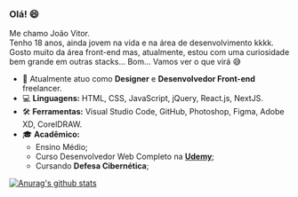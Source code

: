 <h3> Olá! 😄 </h3>
Me chamo João Vitor.<br>
Tenho 18 anos, ainda jovem na vida e na área de desenvolvimento kkkk. Gosto muito da área front-end mas, atualmente, estou com uma curiosidade bem grande em outras stacks... Bom... Vamos ver o que virá 😅

- 💼 Atualmente atuo como **Designer** e **Desenvolvedor Front-end** freelancer.
- 💻 **Linguagens:** HTML, CSS, JavaScript, jQuery, React.js, NextJS.
- 🛠️ **Ferramentas:** Visual Studio Code, GitHub, Photoshop, Figma, Adobe XD, CorelDRAW.
- 🎓 **Acadêmico:** 
	- Ensino Médio;
	- Curso Desenvolvedor Web Completo na **[Udemy](https://www.udemy.com/course/curso-desenvolvedor-web-completo/)**;
	- Cursando **Defesa Cibernética**;

[![Anurag's github stats](https://github-readme-stats.vercel.app/api?username=Jwmffreitas)](https://github.com/Jwmffreitas/github-readme-stats)

